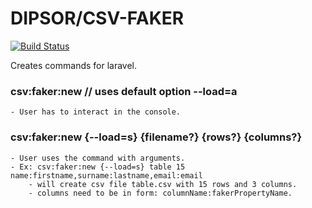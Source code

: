 # DIPSOR/CSV-FAKER #
[![Build Status](https://travis-ci.org/{ORG-or-USERNAME}/{csv-faker}.png?branch=master)](https://travis-ci.org/{dipsor}/{csv-faker})

Creates commands for laravel.
### csv:faker:new // uses default option --load=a ###
    - User has to interact in the console.
### csv:faker:new {--load=s} {filename?} {rows?} {columns?} ### 
    - User uses the command with arguments.
    - Ex: csv:faker:new {--load=s} table 15 name:firstname,surname:lastname,email:email
        - will create csv file table.csv with 15 rows and 3 columns. 
        - columns need to be in form: columnName:fakerPropertyName.


